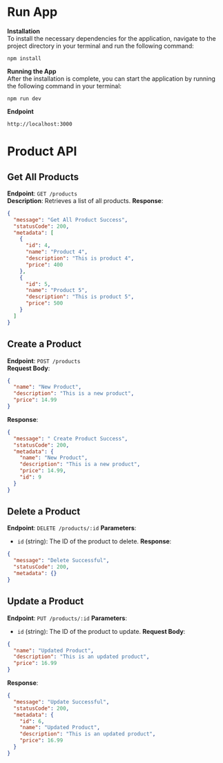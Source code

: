 # Run App
**Installation** <br>
To install the necessary dependencies for the application, navigate to the project directory in your terminal and run the following command:
```shell
npm install
```
**Running the App** <br>
After the installation is complete, you can start the application by running the following command in your terminal:
```shell
npm run dev
```
**Endpoint** <br>
```text
http://localhost:3000
```

# Product API

## Get All Products
**Endpoint**: `GET /products`<br>
**Description**: Retrieves a list of all products.
**Response**:
```json
{
  "message": "Get All Product Success",
  "statusCode": 200,
  "metadata": [
    {
      "id": 4,
      "name": "Product 4",
      "description": "This is product 4",
      "price": 400
    },
    {
      "id": 5,
      "name": "Product 5",
      "description": "This is product 5",
      "price": 500
    }
  ]
}
```

## Create a Product
**Endpoint**: `POST /products` <br>
**Request Body**:
```json
{
  "name": "New Product",
  "description": "This is a new product",
  "price": 14.99
}
```
**Response**:
```json
{
  "message": " Create Product Success",
  "statusCode": 200,
  "metadata": {
    "name": "New Product",
    "description": "This is a new product",
    "price": 14.99,
    "id": 9
  }
}
```

## Delete a Product
**Endpoint**: `DELETE /products/:id`
**Parameters**:
- `id` (string): The ID of the product to delete.
  **Response**:
```json
{
  "message": "Delete Successful",
  "statusCode": 200,
  "metadata": {}
}
```

## Update a Product
**Endpoint**: `PUT /products/:id`
**Parameters**:
- `id` (string): The ID of the product to update.
  **Request Body**:
```json
{
  "name": "Updated Product",
  "description": "This is an updated product",
  "price": 16.99
}
```
**Response**:
```json
{
  "message": "Update Successful",
  "statusCode": 200,
  "metadata": {
    "id": 6,
    "name": "Updated Product",
    "description": "This is an updated product",
    "price": 16.99
  }
}
```

